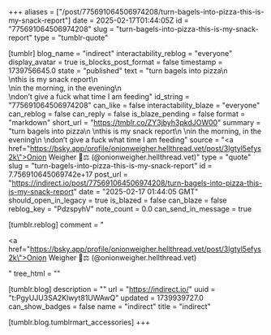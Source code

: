 +++
aliases = ["/post/775691064506974208/turn-bagels-into-pizza-this-is-my-snack-report"]
date = 2025-02-17T01:44:05Z
id = "775691064506974208"
slug = "turn-bagels-into-pizza-this-is-my-snack-report"
type = "tumblr-quote"

[tumblr]
blog_name = "indirect"
interactability_reblog = "everyone"
display_avatar = true
is_blocks_post_format = false
timestamp = 1739756645.0
state = "published"
text = "turn bagels into pizza\n<br/>\nthis is my snack report\n<br/>\nin the morning, in the evening\n<br/>\ndon&rsquo;t give a fuck what time I am feeding"
id_string = "775691064506974208"
can_like = false
interactability_blaze = "everyone"
can_reblog = false
can_reply = false
is_blaze_pending = false
format = "markdown"
short_url = "https://tmblr.co/ZY3jbyh3pkdJOW00"
summary = "turn bagels into pizza\n \nthis is my snack report\n \nin the morning, in the evening\n \ndon’t give a fuck what time I am feeding"
source = "<a href=\"https://bsky.app/profile/onionweigher.hellthread.vet/post/3lgtyl5efys2k\">Onion Weigher 🧅⚖️ (@onionweigher.hellthread.vet)</a>"
type = "quote"
slug = "turn-bagels-into-pizza-this-is-my-snack-report"
id = 7.756910645069742e+17
post_url = "https://indirect.io/post/775691064506974208/turn-bagels-into-pizza-this-is-my-snack-report"
date = "2025-02-17 01:44:05 GMT"
should_open_in_legacy = true
is_blazed = false
can_blaze = false
reblog_key = "PdzspyhV"
note_count = 0.0
can_send_in_message = true

[tumblr.reblog]
comment = "<p><a href=\"https://bsky.app/profile/onionweigher.hellthread.vet/post/3lgtyl5efys2k\">Onion Weigher 🧅⚖️ (@onionweigher.hellthread.vet)</a></p>"
tree_html = ""

[tumblr.blog]
description = ""
url = "https://indirect.io/"
uuid = "t:PgyUJU3SA2Klwyt81UWAwQ"
updated = 1739939727.0
can_show_badges = false
name = "indirect"
title = "indirect"

[tumblr.blog.tumblrmart_accessories]
+++
